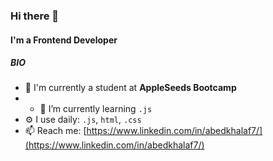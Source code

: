 ### Hi there 👋

#### I'm a Frontend Developer

##### BIO

- 🔭 I'm currently a student at **AppleSeeds Bootcamp**
- - 🌱 I’m currently learning `.js`
- ⚙️ I use daily: `.js`, `html`, `.css`
- 📫 Reach me: [https://www.linkedin.com/in/abedkhalaf7/](https://www.linkedin.com/in/abedkhalaf7/)



